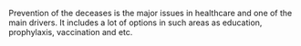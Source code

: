 Prevention of the deceases is the major issues in healthcare and one of the main drivers. It includes a lot of options in such areas as education, prophylaxis, vaccination and etc.